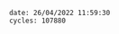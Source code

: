 

                date: 26/04/2022 11:59:30
                cycles: 107880

                         